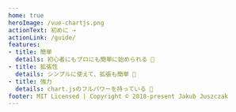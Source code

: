 ```yaml
---
home: true
heroImage: /vue-chartjs.png
actionText: 初めに →
actionLink: /guide/
features:
- title: 簡単
  details: 初心者にもプロにも簡単に始められる 🙌
- title: 拡張性
  details: シンプルに使えて、拡張も簡単 💪
- title: 強力
  details: chart.jsのフルパワーを持っている 💯
footer: MIT Licensed | Copyright © 2018-present Jakub Juszczak
---
```

